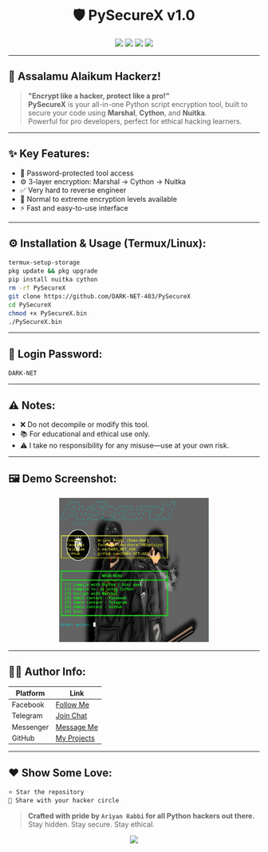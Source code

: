 
<h1 align="center">🛡️ PySecureX v1.0</h1>
<p align="center">
  <img src="https://img.shields.io/badge/Built%20With-Python-blue?style=for-the-badge&logo=python" />
  <img src="https://img.shields.io/badge/Creator-Ariyan%20Rabbi-green?style=for-the-badge&logo=hackaday" />
  <img src="https://img.shields.io/badge/Encryption-Hard%20Level-critical?style=for-the-badge&logo=security" />
  <img src="https://img.shields.io/badge/Status-Stable-brightgreen?style=for-the-badge&logo=github" />
</p>

---

## 🔰 Assalamu Alaikum Hackerz!

> **"Encrypt like a hacker, protect like a pro!"**  
> **PySecureX** is your all-in-one Python script encryption tool, built to secure your code using **Marshal**, **Cython**, and **Nuitka**.  
> Powerful for pro developers, perfect for ethical hacking learners.

---

## ✨ Key Features:
- 🔐 Password-protected tool access  
- ⚙️ 3-layer encryption: Marshal → Cython → Nuitka  
- ✅ Very hard to reverse engineer  
- 🧪 Normal to extreme encryption levels available  
- ⚡ Fast and easy-to-use interface

---

## ⚙️ Installation & Usage (Termux/Linux):
```bash
termux-setup-storage
pkg update && pkg upgrade
pip install nuitka cython
rm -rf PySecureX
git clone https://github.com/DARK-NET-403/PySecureX
cd PySecureX
chmod +x PySecureX.bin
./PySecureX.bin
```

---

## 🔐 Login Password:
```
DARK-NET
```

---

## ⚠️ Notes:
- ❌ Do not decompile or modify this tool.
- 📚 For educational and ethical use only.
- ⚠️ I take no responsibility for any misuse—use at your own risk.

---

## 🖼️ Demo Screenshot:

<p align="center">
  <img src="https://github.com/DARK-NET-403/PySecureX/blob/main/IMG_20250512_030819.jpg?raw=true" width="300"/>
</p>

---

## 🧑‍💻 Author Info:

| Platform | Link |
|----------|------|
| Facebook | [Follow Me](https://www.facebook.com/share/1FiCkCecyD/) |
| Telegram | [Join Chat](https://t.me/DARK_NET_403) |
| Messenger | [Message Me](https://m.me/DARK.NET.403) |
| GitHub | [My Projects](https://github.com/DARK-NET-403) |

---

## ❤️ Show Some Love:
```bash
⭐ Star the repository
📢 Share with your hacker circle
```

> **Crafted with pride by `Ariyan Rabbi` for all Python hackers out there.**  
> Stay hidden. Stay secure. Stay ethical.

<p align="center">
  <img src="https://media.tenor.com/2uyENRmiUt0AAAAC/coding.gif" width="300px" />
</p>
